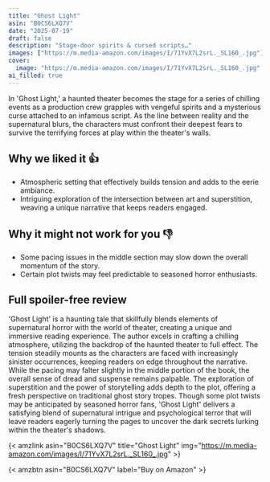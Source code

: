 ```yaml
---
title: "Ghost Light"
asin: "B0CS6LXQ7V"
date: "2025-07-19"
draft: false
description: "Stage-door spirits & cursed scripts…"
images: ["https://m.media-amazon.com/images/I/71YvX7L2srL._SL160_.jpg"]
cover:
  image: "https://m.media-amazon.com/images/I/71YvX7L2srL._SL160_.jpg"
ai_filled: true
---
```


In 'Ghost Light,' a haunted theater becomes the stage for a series of chilling
events as a production crew grapples with vengeful spirits and a mysterious
curse attached to an infamous script. As the line between reality and the
supernatural blurs, the characters must confront their deepest fears to survive
the terrifying forces at play within the theater's walls.

## Why we liked it 👍
- Atmospheric setting that effectively builds tension and adds to the eerie ambiance.
- Intriguing exploration of the intersection between art and superstition, weaving a unique narrative that keeps readers engaged.

## Why it might not work for you 👎
- Some pacing issues in the middle section may slow down the overall momentum of the story.
- Certain plot twists may feel predictable to seasoned horror enthusiasts.

## Full spoiler-free review
 'Ghost Light' is a haunting tale that skillfully blends elements of
supernatural horror with the world of theater, creating a unique and immersive
reading experience. The author excels in crafting a chilling atmosphere,
utilizing the backdrop of the haunted theater to full effect. The tension
steadily mounts as the characters are faced with increasingly sinister
occurrences, keeping readers on edge throughout the narrative. While the pacing
may falter slightly in the middle portion of the book, the overall sense of
dread and suspense remains palpable. The exploration of superstition and the
power of storytelling adds depth to the plot, offering a fresh perspective on
traditional ghost story tropes. Though some plot twists may be anticipated by
seasoned horror fans, 'Ghost Light' delivers a satisfying blend of supernatural
intrigue and psychological terror that will leave readers eagerly turning the
pages to uncover the dark secrets lurking within the theater's shadows.

{< amzlink asin="B0CS6LXQ7V" title="Ghost Light" img="https://m.media-amazon.com/images/I/71YvX7L2srL._SL160_.jpg" >}

{< amzbtn asin="B0CS6LXQ7V" label="Buy on Amazon" >}

